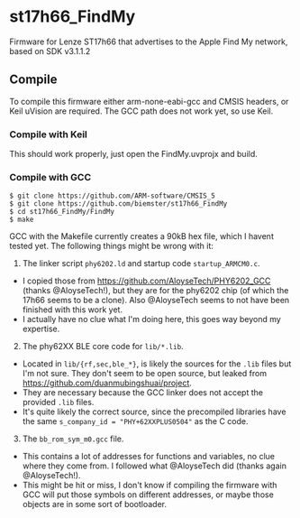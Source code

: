# st17h66_FindMy
Firmware for Lenze ST17h66 that advertises to the Apple Find My network, based on SDK v3.1.1.2

## Compile
To compile this firmware either arm-none-eabi-gcc and CMSIS headers, or Keil uVision are required. The GCC path does not work yet, so use Keil.

### Compile with Keil
This should work properly, just open the FindMy.uvprojx and build.

### Compile with GCC
```
$ git clone https://github.com/ARM-software/CMSIS_5
$ git clone https://github.com/biemster/st17h66_FindMy
$ cd st17h66_FindMy/FindMy
$ make
```
GCC with the Makefile currently creates a 90kB hex file, which I havent tested yet. The following things might be wrong with it:
1. The linker script `phy6202.ld` and startup code `startup_ARMCM0.c`.
  - I copied those from https://github.com/AloyseTech/PHY6202_GCC (thanks @AloyseTech!), but they are for the phy6202 chip (of which the 17h66 seems to be a clone). Also @AloyseTech seems to not have been finished with this work yet.
  - I actually have no clue what I'm doing here, this goes way beyond my expertise.
2. The phy62XX BLE core code for `lib/*.lib`.
  - Located in `lib/{rf,sec,ble_*}`, is likely the sources for the `.lib` files but I'm not sure. They don't seem to be open source, but leaked from https://github.com/duanmubingshuai/project.
  - They are necessary because the GCC linker does not accept the provided `.lib` files.
  - It's quite likely the correct source, since the precompiled libraries have the same `s_company_id = "PHY+62XXPLUS0504"` as the C code.
3. The `bb_rom_sym_m0.gcc` file.
  - This contains a lot of addresses for functions and variables, no clue where they come from. I followed what @AloyseTech did (thanks again @AloyseTech!).
  - This might be hit or miss, I don't know if compiling the firmware with GCC will put those symbols on different addresses, or maybe those objects are in some sort of bootloader.
